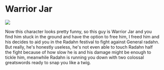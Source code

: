 # Warrior Jar

![](https://bogleech.com/souls/er-alexander.jpg)

Now this character looks pretty funny, so this guy is Warrior Jar and you find him stuck in the ground and have the option to free him, I freed him and his decides to aid you in the Radahn festival to fight against General radahn. But really, he's honestly useless, he's not even able to touch Radahn half the fight because of how slow he is and his damage might be enough to tickle him, meanwhile Radahn is running you down with two colossal greatswords ready to snap you like a twig.